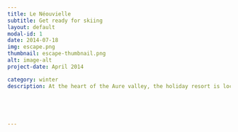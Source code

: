 ```yaml
---
title: Le Néouvielle
subtitle: Get ready for skiing
layout: default
modal-id: 1
date: 2014-07-18
img: escape.png
thumbnail: escape-thumbnail.png
alt: image-alt
project-date: April 2014

category: winter
description: At the heart of the Aure valley, the holiday resort is located in Saint-Lary. This authentic Pyrenean village with a friendly atmosphere is a climatic health resort sought, near Spain.





---
```

